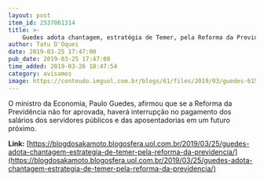 ```yaml
---
layout: post
item_id: 2537061314
title: >-
    Guedes adota chantagem, estratégia de Temer, pela Reforma da Previdência
author: Tatu D'Oquei
date: 2019-03-25 17:47:00
pub_date: 2019-03-25 17:47:00
time_added: 2019-03-26 18:47:54
category: avisamos
image: https://conteudo.imguol.com.br/blogs/61/files/2019/03/guedes-615x300.jpg
---
```


O ministro da Economia, Paulo Guedes, afirmou que se a Reforma da Previdência não for aprovada, haverá interrupção no pagamento dos salários dos servidores públicos e das aposentadorias em um futuro próximo.

**Link:** [https://blogdosakamoto.blogosfera.uol.com.br/2019/03/25/guedes-adota-chantagem-estrategia-de-temer-pela-reforma-da-previdencia/](https://blogdosakamoto.blogosfera.uol.com.br/2019/03/25/guedes-adota-chantagem-estrategia-de-temer-pela-reforma-da-previdencia/)

